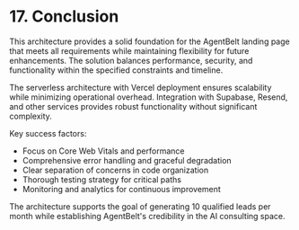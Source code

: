# 17. Conclusion

This architecture provides a solid foundation for the AgentBelt landing page that meets all requirements while maintaining flexibility for future enhancements. The solution balances performance, security, and functionality within the specified constraints and timeline.

The serverless architecture with Vercel deployment ensures scalability while minimizing operational overhead. Integration with Supabase, Resend, and other services provides robust functionality without significant complexity.

Key success factors:
- Focus on Core Web Vitals and performance
- Comprehensive error handling and graceful degradation
- Clear separation of concerns in code organization
- Thorough testing strategy for critical paths
- Monitoring and analytics for continuous improvement

The architecture supports the goal of generating 10 qualified leads per month while establishing AgentBelt's credibility in the AI consulting space.